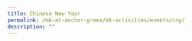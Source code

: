 ```yaml
---
title: Chinese New Year
permalink: /mk-at-anchor-green/mk-activities/events/cny/
description: ""
---
```

